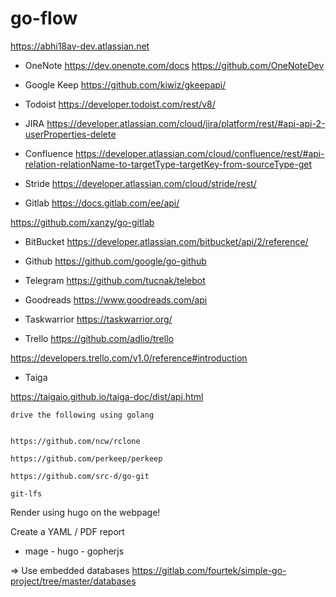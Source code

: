 # go-flow

https://abhi18av-dev.atlassian.net


- OneNote
https://dev.onenote.com/docs
https://github.com/OneNoteDev

- Google Keep
https://github.com/kiwiz/gkeepapi/

- Todoist
https://developer.todoist.com/rest/v8/

- JIRA
https://developer.atlassian.com/cloud/jira/platform/rest/#api-api-2-userProperties-delete

- Confluence
https://developer.atlassian.com/cloud/confluence/rest/#api-relation-relationName-to-targetType-targetKey-from-sourceType-get

- Stride 
https://developer.atlassian.com/cloud/stride/rest/

- Gitlab
https://docs.gitlab.com/ee/api/

https://github.com/xanzy/go-gitlab

- BitBucket
https://developer.atlassian.com/bitbucket/api/2/reference/

- Github
https://github.com/google/go-github

- Telegram
https://github.com/tucnak/telebot

- Goodreads
https://www.goodreads.com/api


- Taskwarrior
https://taskwarrior.org/

- Trello 
https://github.com/adlio/trello

https://developers.trello.com/v1.0/reference#introduction

- Taiga

https://taigaio.github.io/taiga-doc/dist/api.html

~~~~~
drive the following using golang 


https://github.com/ncw/rclone

https://github.com/perkeep/perkeep

https://github.com/src-d/go-git

git-lfs
~~~~~

Render using hugo on the webpage!

Create a YAML / PDF report 


- mage - hugo - gopherjs


=> Use embedded databases 
https://gitlab.com/fourtek/simple-go-project/tree/master/databases
